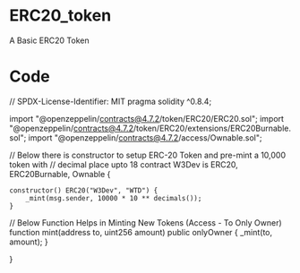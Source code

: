 # ERC20_token
A Basic ERC20 Token


# Code



// SPDX-License-Identifier: MIT
pragma solidity ^0.8.4;

import "@openzeppelin/contracts@4.7.2/token/ERC20/ERC20.sol";
import "@openzeppelin/contracts@4.7.2/token/ERC20/extensions/ERC20Burnable.sol";
import "@openzeppelin/contracts@4.7.2/access/Ownable.sol";



// Below  there is constructor to setup ERC-20 Token and pre-mint a 10,000 token with
// decimal place upto 18
contract W3Dev is ERC20, ERC20Burnable, Ownable {



    constructor() ERC20("W3Dev", "WTD") {
        _mint(msg.sender, 10000 * 10 ** decimals());
    }

// Below Function Helps in Minting New Tokens (Access - To Only Owner)
    function mint(address to, uint256 amount) public onlyOwner {
        _mint(to, amount);
    }

}
